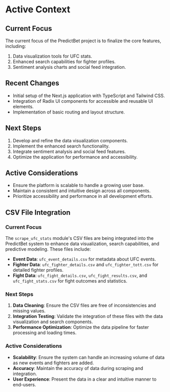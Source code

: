# Active Context

## Current Focus
The current focus of the PredictBet project is to finalize the core features, including:
1. Data visualization tools for UFC stats.
2. Enhanced search capabilities for fighter profiles.
3. Sentiment analysis charts and social feed integration.

## Recent Changes
- Initial setup of the Next.js application with TypeScript and Tailwind CSS.
- Integration of Radix UI components for accessible and reusable UI elements.
- Implementation of basic routing and layout structure.

## Next Steps
1. Develop and refine the data visualization components.
2. Implement the enhanced search functionality.
3. Integrate sentiment analysis and social feed features.
4. Optimize the application for performance and accessibility.

## Active Considerations
- Ensure the platform is scalable to handle a growing user base.
- Maintain a consistent and intuitive design across all components.
- Prioritize accessibility and performance in all development efforts.
## CSV File Integration

### Current Focus
The `scrape_ufc_stats` module's CSV files are being integrated into the PredictBet system to enhance data visualization, search capabilities, and predictive modeling. These files include:
- **Event Data**: `ufc_event_details.csv` for metadata about UFC events.
- **Fighter Data**: `ufc_fighter_details.csv` and `ufc_fighter_tott.csv` for detailed fighter profiles.
- **Fight Data**: `ufc_fight_details.csv`, `ufc_fight_results.csv`, and `ufc_fight_stats.csv` for fight outcomes and statistics.

### Next Steps
1. **Data Cleaning**: Ensure the CSV files are free of inconsistencies and missing values.
2. **Integration Testing**: Validate the integration of these files with the data visualization and search components.
3. **Performance Optimization**: Optimize the data pipeline for faster processing and loading times.

### Active Considerations
- **Scalability**: Ensure the system can handle an increasing volume of data as new events and fighters are added.
- **Accuracy**: Maintain the accuracy of data during scraping and integration.
- **User Experience**: Present the data in a clear and intuitive manner to end-users.
